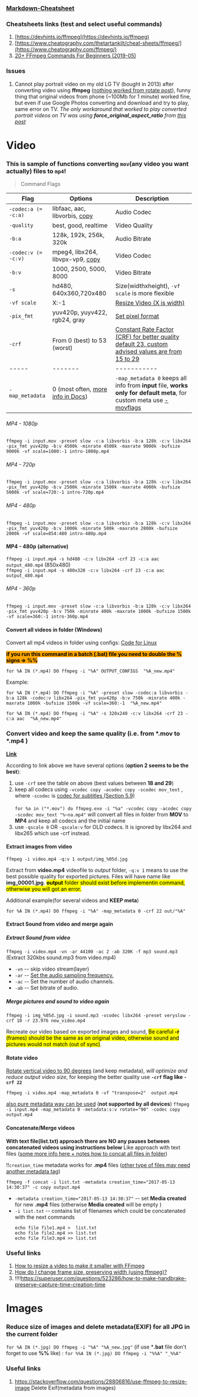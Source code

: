 ### [Markdown-Cheatsheet](https://github.com/adam-p/markdown-here/wiki/Markdown-Cheatsheet#links)

### Cheatsheets links (test and select useful commands)
1. [https://devhints.io/ffmpeg](https://devhints.io/ffmpeg)
2. [https://www.cheatography.com/thetartankilt/cheat-sheets/ffmpeg/](https://www.cheatography.com/ffmpeg/)
3. [20+ FFmpeg Commands For Beginners (2019-05)](https://www.ostechnix.com/20-ffmpeg-commands-beginners/)

### Issues

1. Cannot play portrait video on my old LG TV (bought in 2013) after converting video using **ffmpeg** ([nothing worked from rotate post](https://stackoverflow.com/questions/3937387/rotating-videos-with-ffmpeg)), funny thing that original videos from phone (~100Mb for 1 minute) worked fine, but even if use Google Photos converting and download and try to play, same error on TV. _The only workaround that worked to play converted portrait videos on TV was using **force_original_aspect_ratio** from [this post](https://superuser.com/questions/547296/resizing-videos-with-ffmpeg-avconv-to-fit-into-static-sized-player)_


# Video

### This is sample of functions converting `mov`(any video you want actually) files to `mp4`!

> Command Flags

| Flag | Options | Description |
| ---- | ------- | ----------- |
| `-codec:a (= -c:a)` | libfaac, aac, libvorbis, [copy](https://stackoverflow.com/questions/38379412/what-does-copy-do-in-a-ffmpeg-command-line) | Audio Codec |
| `-quality` | best, good, realtime | Video Quality |
| `-b:a` | 128k, 192k, 256k, 320k | Audio Bitrate |
| `-codec:v (= -c:v)` | mpeg4, libx264, libvpx-vp9, [copy](https://stackoverflow.com/questions/38379412/what-does-copy-do-in-a-ffmpeg-command-line) | Video Codec |
| `-b:v` | 1000, 2500, 5000, 8000 | Video Bitrate |
| `-s` | hd480, 640x360,720x480  | Size(widthxheight), `-vf scale` is more flexible |
| `-vf scale` | X:-1 | [Resize Video (X is width)](https://trac.ffmpeg.org/wiki/Scaling) |
| `-pix_fmt` | yuv420p, yuyv422, rgb24, gray | [Set pixel format](https://ffmpeg.org/ffmpeg.html#toc-Advanced-Video-options) |
| `-crf` | From 0 (best) to 53 (worst) | [Constant Rate Factor (CRF) for better quality default 23, custom advised values are from 15 to 29](https://trac.ffmpeg.org/wiki/Encode/H.264#crf) |
| ----- | ------- | ----------- |
| `-map_metadata` | 0 (most often, [more info in Docs](https://ffmpeg.org/ffmpeg.html)) | `-map_metadata 0` keeps all info from **input** file, **works only for default meta**, for custom meta use [-movflags](https://video.stackexchange.com/a/26076) |

###### MP4 - 1080p

`ffmpeg -i input.mov -preset slow -c:a libvorbis -b:a 128k -c:v libx264 -pix_fmt yuv420p -b:v 4500k -minrate 4500k -maxrate 9000k -bufsize 9000k -vf scale=1080:-1 intro-1080p.mp4`

###### MP4 - 720p

`ffmpeg -i input.mov -preset slow -c:a libvorbis -b:a 128k -c:v libx264 -pix_fmt yuv420p -b:v 2500k -minrate 1500k -maxrate 4000k -bufsize 5000k -vf scale=720:-1 intro-720p.mp4`

###### MP4 - 480p

`ffmpeg -i input.mov -preset slow -c:a libvorbis -b:a 128k -c:v libx264 -pix_fmt yuv420p -b:v 1000k -minrate 500k -maxrate 2000k -bufsize 2000k -vf scale=854:480 intro-480p.mp4`

#### MP4 - 480p (alternative)

`ffmpeg -i input.mp4 -s hd480 -c:v libx264 -crf 23 -c:a aac output_480.mp4` (850x480) <br/>
`ffmpeg -i input.mp4 -s 480x320 -c:v libx264 -crf 23 -c:a aac output_480.mp4`

###### MP4 - 360p

`ffmpeg -i input.mov -preset slow -c:a libvorbis -b:a 128k -c:v libx264 -pix_fmt yuv420p -b:v 750k -minrate 400k -maxrate 1000k -bufsize 1500k -vf scale=360:-1 intro-360p.mp4`

#### Convert all videos in folder (Windows)

Convert all mp4 videos in folder using configs: [Code for Linux](https://stackoverflow.com/questions/5784661/how-do-you-convert-an-entire-directory-with-ffmpeg)

<mark style="background-color:orange">**if you run this command in a batch (.bat) file you need to double the % signs => %%**</mark>

`for %A IN (*.mp4) DO ffmpeg -i "%A" OUTPUT_CONFIGS  "%A_new.mp4"`

Example:

`for %A IN (*.mp4) DO ffmpeg -i "%A" -preset slow -codec:a libvorbis -b:a 128k -codec:v libx264 -pix_fmt yuv420p -b:v 750k -minrate 400k -maxrate 1000k -bufsize 1500k -vf scale=360:-1  "%A_new.mp4"`

`for %A IN (*.mp4) DO ffmpeg -i "%A" -s 320x240 -c:v libx264 -crf 23 -c:a aac  "%A_new.mp4"`

### Convert video and keep the same quality (i.e. from *.mov to *.mp4 )

**[Link](https://stackoverflow.com/questions/25569180/ffmpeg-convert-without-loss-quality)**

According to link above we have several options (**option 2 seems to be the best**):

1) use `-crf` see the table on above (best values between **18 and 29**)
2) keep all codecs using `-vcodec copy -acodec copy -scodec mov_text` , where `-scodec` is [codec for subtitles (Section 5.9)](https://ffmpeg.org/ffmpeg.html#toc-Subtitle-options) <br><br>
  ```for %a in ("*.mov") do ffmpeg.exe -i "%a" -vcodec copy -acodec copy -scodec mov_text "%~na.mp4"``` will convert all files in folder from **MOV** to **MP4** and keep all codecs and the initial name
3) use `-qscale 0` OR `-qscale:v` for OLD codecs. It is ignored by libx264 and libx265 which use -crf instead.


#### Extract images from video

`ffmpeg -i video.mp4 -q:v 1 output/img_%05d.jpg`

Extract from **video.mp4** videofile to *output* folder, `-q:v 1` means to use the best possible quality for exported pictures. Files will have name like **img_00001.jpg**.
<mark style="background-color: yellow">**output** folder should exist before implementin command, otherwise you will got an error.</mark>

Additional example(for several videos and **KEEP meta**)

`for %A IN (*.mp4) DO ffmpeg -i "%A" -map_metadata 0 -crf 22 out/"%A"`


#### Extract Sound from video and merge again
##### Extract Sound from video

`ffmpeg -i video.mp4 -vn -ar 44100 -ac 2 -ab 320K -f mp3 sound.mp3` (Extract 320kbs sound.mp3 from video.mp4)

* `-vn` -- skip video stream(layer)
* `-ar` -- [Set the audio sampling frequency.](https://ffmpeg.org/ffmpeg-all.html#toc-Audio-Options)
* `-ac` -- Set the number of audio channels.
* `-ab` -- Set bitrate of audio.

##### Merge pictures and sound to video again

`ffmpeg -i img_%05d.jpg -i sound.mp3 -vcodec libx264 -preset veryslow -crf 10 -r 23.976 new_video.mp4`

Recreate our video based on exported images and sound, <mark style="background-color:yellow">Be careful **-r** (frames) should be the same as on original video, otherwise sound and pictures would not match (out of sync)</mark>.

#### Rotate video

[Rotate vertical video to 90 degrees](https://stackoverflow.com/questions/3937387/rotating-videos-with-ffmpeg) (and keep metadata), *will optimize and reduce output video size*, for keeping the better quality use **`-crf` flag like `-crf 22`**

`ffmpeg -i video.mp4 -map_metadata 0 -vf "transpose=2"  output.mp4`

[also pure metadata way can be used](https://stackoverflow.com/a/31683689/2771704) (**not supported by all devices**)
`ffmpeg -i input.mp4 -map_metadata 0 -metadata:s:v rotate="90" -codec copy output.mp4`

#### Concatenate/Merge videos
**With text file(list.txt) approach there are NO any pauses between concatenated videos using instructions below**
Like approach with text files ([some more info here + notes how to concat all files in folder](https://stackoverflow.com/a/41387530))

!!`creation_time` metadata works for **.mp4** files ([other type of files may need another metadata tag](https://stackoverflow.com/questions/40354172/change-avi-creation-date-with-ffmpeg))

`ffmpeg -f concat -i list.txt -metadata creation_time="2017-05-13 14:30:37" -c copy output.mp4`

* `-metadata creation_time="2017-05-13 14:30:37"` -- set **Media created** for new **.mp4** files (otherwise **Media created** will be empty )
* `-i list.txt` -- contains list of filenames which could be concatenated with the next commands
  ```:: Create File List
  echo file file1.mp4 >  list.txt
  echo file file2.mp4 >> list.txt
  echo file file3.mp4 >> list.txt
  ```

### Useful links

1. [How to resize a video to make it smaller with FFmpeg](https://superuser.com/questions/624563/how-to-resize-a-video-to-make-it-smaller-with-ffmpeg)
2. [How do I change frame size, preserving width (using ffmpeg)?](https://video.stackexchange.com/questions/9947/how-do-i-change-frame-size-preserving-width-using-ffmpeg)
3. !!!!https://superuser.com/questions/523286/how-to-make-handbrake-preserve-capture-time-creation-time


# Images

### Reduce size of images and delete metadata(EXIF) for all JPG in the current folder

`for %A IN (*.jpg) DO ffmpeg -i "%A" "%A_new.jpg"`
(if use ***.bat** file don't forget to use **%%** like) : `for %%A IN (*.jpg) DO ffmpeg -i "%%A" "_%%A"`


### Useful links

1. https://stackoverflow.com/questions/28806816/use-ffmpeg-to-resize-image Delete Exif(metadata from images)
